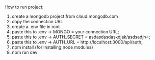 How to run project:
1) create a mongodb project from cloud.mongodb.com
2) copy the connection URL 
3) create a .env file in root
4) paste this to .env -> MONGO = your connection URL;
5) paste this to .env -> AUTH_SECRET = asdasdasdaskdjak/asdsadjh=;
6) paste this to .env -> AUTH_URL = http://localhost:3000/api/auth;
7) npm install (for installing node modules)
8) npm run dev





